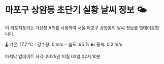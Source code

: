 
# 마포구 상암동 초단기 실황 날씨 정보 🌤️

이 리포지토리는 기상청 API를 사용하여 서울 마포구 상암동의 날씨 정보를 업데이트합니다. 

🌡️ 기온: 17.7 ℃
💧 강수량: 0 mm
💦 습도: 95 %
🌬️ 풍속: 0.2 m/s

마지막 업데이트 시각: 2025년 10월 02일 02시 10분    
